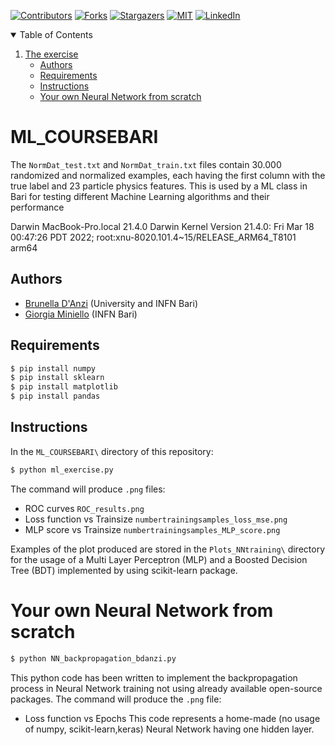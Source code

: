 <!-- PROJECT SHIELDS -->
[![Contributors][contributors-shield]][contributors-url]
[![Forks][forks-shield]][forks-url]
[![Stargazers][stars-shield]][stars-url]
[![MIT][license-shield]][license-url]
[![LinkedIn][linkedin-shield]][linkedin-url]

<!-- TABLE OF CONTENTS -->
<details open="open">
  <summary>Table of Contents</summary>
  <ol>
    <li>
      <a href="##ML_COURSEBARI">The exercise</a>
      <ul>
        <li><a href="#Authors">Authors</a></li>
        <li><a href="#Requirements">Requirements</a></li>
        <li><a href="#Instructions">Instructions</a></li>
        <li><a href="#Your-own-Neural-Network-from-scratch">Your own Neural Network from scratch</a></li>
      </ul>
    </li>
  </ol>
</details>

# ML_COURSEBARI

The `NormDat_test.txt` and `NormDat_train.txt` files contain 30.000 randomized and normalized examples, each having the first column with the true label and 23 particle physics features.
This is used by a ML class in Bari for testing different Machine Learning algorithms and their performance

Darwin MacBook-Pro.local 21.4.0 Darwin Kernel Version 21.4.0: Fri Mar 18 00:47:26 PDT 2022; root:xnu-8020.101.4~15/RELEASE_ARM64_T8101 arm64

## Authors

- [Brunella D'Anzi](https://github.com/bdanzi) (University and INFN Bari)
- [Giorgia Miniello](https://github.com/miniello) (INFN Bari)

## Requirements

```bash
$ pip install numpy
$ pip install sklearn
$ pip install matplotlib
$ pip install pandas
```

## Instructions

In the `ML_COURSEBARI\` directory of this repository:

```bash
$ python ml_exercise.py
```

The command will produce `.png` files:
- ROC curves `ROC_results.png`
- Loss function vs Trainsize `numbertrainingsamples_loss_mse.png`
- MLP score vs Trainsize `numbertrainingsamples_MLP_score.png`

Examples of the plot produced are stored in the `Plots_NNtraining\` directory for the usage of a Multi Layer Perceptron (MLP) and a Boosted Decision Tree (BDT) implemented by using scikit-learn package.

# Your own Neural Network from scratch

```bash
$ python NN_backpropagation_bdanzi.py
```

This python code has been written to implement the backpropagation process in Neural Network training not using already available open-source packages.
The command will produce the `.png` file:
- Loss function vs Epochs
This code represents a home-made (no usage of numpy, scikit-learn,keras) Neural Network having one hidden layer.

<!-- MARKDOWN LINKS & IMAGES -->
<!-- https://www.markdownguide.org/basic-syntax/#reference-style-links -->
[contributors-shield]: https://img.shields.io/github/contributors/bdanzi/ML_COURSEBARI.svg?style=for-the-badge
[contributors-url]: https://github.com/bdanzi/ML_COURSEBARI/contributors

[forks-shield]: https://img.shields.io/github/forks/bdanzi/ML_COURSEBARI.svg?style=for-the-badge
[forks-url]: https://github.com/bdanzi/ML_COURSEBARI/network/members

[stars-shield]: https://img.shields.io/github/stars/bdanzi/ML_COURSEBARI.svg?style=for-the-badge
[stars-url]: https://github.com/bdanzi/ML_COURSEBARI/stargazers

[issues-shield]: https://img.shields.io/github/issues/bdanzi/ML_COURSEBARI.svg?style=for-the-badge
[issues-url]: https://github.com/bdanzi/ML_COURSEBARI/issues

[license-shield]: https://img.shields.io/github/license/bdanzi/ML_COURSEBARI.svg?style=for-the-badge
[license-url]: https://github.com/bdanzi/ML_COURSEBARI/blob/main/LICENSE.txt

[linkedin-shield]: https://img.shields.io/badge/-LinkedIn-black.svg?style=for-the-badge&logo=linkedin&colorB=555
[linkedin-url]: https://linkedin.com/in/brunella-d-anzi

